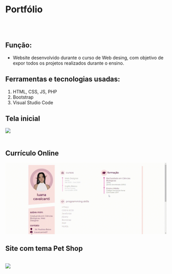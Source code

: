 # Portfólio
<br><br>

## Função:
* Website desenvolvido durante o curso de Web desing, com objetivo de expor todos os projetos realizados durante o ensino.

## Ferramentas e tecnologias usadas:
1. HTML, CSS, JS, PHP<br>
2. Bootstrap <br>
2. Visual Studio Code

## Tela inicial
<img src="./gravacao.gif">

<br>
<br>

## Currículo Online
<img src="./cv.gif">


## Site com tema Pet Shop
<br>
<img src="./pet.gif">
